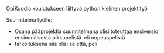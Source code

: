 OpiKoodia koulutukseen liittyvä python kielinen projektityö

Suunnitelma työlle:
- Osana pääprojektia suunnitelmana olisi toteuttaa ensiversio ensimmäisestä pikkupelistä. eli nopeuspelistä
- tarkoituksena siis olisi se että, peli 

